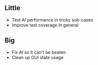 ## Little
- Test AI performance in tricky sub-cases
- Improve test coverage in general

## Big
- Fix AI so it can't be beaten
- Clean up GUI state usage
